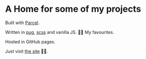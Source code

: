 # A Home for some of my projects

Built with [Parcel](https://parceljs.org/).

Written in [pug](https://pugjs.org/), [scss](https://sass-lang.com/) and vanilla JS. 🧙‍♂️ My favourites.

Hosted in GitHub pages.

Just visit [the site](https://rubenvar.github.io/) 🤷‍♂️.
